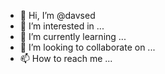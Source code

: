 - 👋 Hi, I’m @davsed
- 👀 I’m interested in ...
- 🌱 I’m currently learning ...
- 💞️ I’m looking to collaborate on ...
- 📫 How to reach me ...

<!---
davsed/davsed is a ✨ special ✨ repository because its `README.md` (this file) appears on your GitHub profile.
You can click the Preview link to take a look at your changes.
--->
